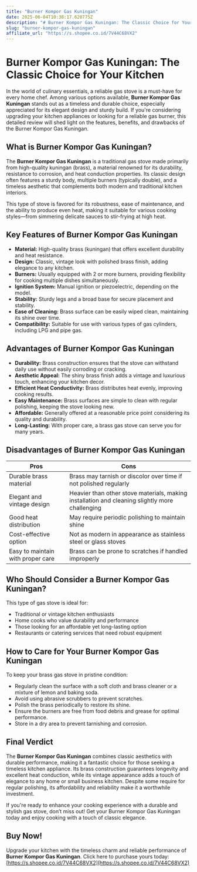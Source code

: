 ```yaml
---
title: "Burner Kompor Gas Kuningan"
date: 2025-06-04T10:38:17.620775Z
description: "# Burner Kompor Gas Kuningan: The Classic Choice for Your Kitchen..."
slug: "burner-kompor-gas-kuningan"
affiliate_url: "https://s.shopee.co.id/7V44C68VX2"
---
```

# Burner Kompor Gas Kuningan: The Classic Choice for Your Kitchen

In the world of culinary essentials, a reliable gas stove is a must-have for every home chef. Among various options available, **Burner Kompor Gas Kuningan** stands out as a timeless and durable choice, especially appreciated for its elegant design and sturdy build. If you're considering upgrading your kitchen appliances or looking for a reliable gas burner, this detailed review will shed light on the features, benefits, and drawbacks of the Burner Kompor Gas Kuningan.

## What is Burner Kompor Gas Kuningan?

The **Burner Kompor Gas Kuningan** is a traditional gas stove made primarily from high-quality kuningan (brass), a material renowned for its durability, resistance to corrosion, and heat conduction properties. Its classic design often features a sturdy body, multiple burners (typically double), and a timeless aesthetic that complements both modern and traditional kitchen interiors.

This type of stove is favored for its robustness, ease of maintenance, and the ability to produce even heat, making it suitable for various cooking styles—from simmering delicate sauces to stir-frying at high heat.

## Key Features of Burner Kompor Gas Kuningan

- **Material:** High-quality brass (kuningan) that offers excellent durability and heat resistance.
- **Design:** Classic, vintage look with polished brass finish, adding elegance to any kitchen.
- **Burners:** Usually equipped with 2 or more burners, providing flexibility for cooking multiple dishes simultaneously.
- **Ignition System:** Manual ignition or piezoelectric, depending on the model.
- **Stability:** Sturdy legs and a broad base for secure placement and stability.
- **Ease of Cleaning:** Brass surface can be easily wiped clean, maintaining its shine over time.
- **Compatibility:** Suitable for use with various types of gas cylinders, including LPG and pipe gas.

## Advantages of Burner Kompor Gas Kuningan

- **Durability:** Brass construction ensures that the stove can withstand daily use without easily corroding or cracking.
- **Aesthetic Appeal:** The shiny brass finish adds a vintage and luxurious touch, enhancing your kitchen decor.
- **Efficient Heat Conductivity:** Brass distributes heat evenly, improving cooking results.
- **Easy Maintenance:** Brass surfaces are simple to clean with regular polishing, keeping the stove looking new.
- **Affordable:** Generally offered at a reasonable price point considering its quality and durability.
- **Long-Lasting:** With proper care, a brass gas stove can serve you for many years.

## Disadvantages of Burner Kompor Gas Kuningan

| Pros                                | Cons                                              |
|-------------------------------------|---------------------------------------------------|
| Durable brass material             | Brass may tarnish or discolor over time if not polished regularly |
| Elegant and vintage design          | Heavier than other stove materials, making installation and cleaning slightly more challenging |
| Good heat distribution             | May require periodic polishing to maintain shine |
| Cost-effective option               | Not as modern in appearance as stainless steel or glass stoves |
| Easy to maintain with proper care  | Brass can be prone to scratches if handled improperly |

## Who Should Consider a Burner Kompor Gas Kuningan?

This type of gas stove is ideal for:
- Traditional or vintage kitchen enthusiasts
- Home cooks who value durability and performance
- Those looking for an affordable yet long-lasting option
- Restaurants or catering services that need robust equipment

## How to Care for Your Burner Kompor Gas Kuningan

To keep your brass gas stove in pristine condition:
- Regularly clean the surface with a soft cloth and brass cleaner or a mixture of lemon and baking soda.
- Avoid using abrasive scrubbers to prevent scratches.
- Polish the brass periodically to restore its shine.
- Ensure the burners are free from food debris and grease for optimal performance.
- Store in a dry area to prevent tarnishing and corrosion.

## Final Verdict

The **Burner Kompor Gas Kuningan** combines classic aesthetics with durable performance, making it a fantastic choice for those seeking a timeless kitchen appliance. Its brass construction guarantees longevity and excellent heat conduction, while its vintage appearance adds a touch of elegance to any home or small business kitchen. Despite some require for regular polishing, its affordability and reliability make it a worthwhile investment.

If you're ready to enhance your cooking experience with a durable and stylish gas stove, don’t miss out! Get your Burner Kompor Gas Kuningan today and enjoy cooking with a touch of classic elegance.

## Buy Now!

Upgrade your kitchen with the timeless charm and reliable performance of **Burner Kompor Gas Kuningan**. Click here to purchase yours today: [https://s.shopee.co.id/7V44C68VX2](https://s.shopee.co.id/7V44C68VX2)